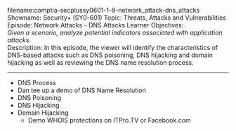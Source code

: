 filename:comptia-secplussy0601-1-9-network_attack-dns_attacks
Showname: Security+ \(SY0-601\)
Topic: Threats, Attacks and Vulnerabilities  
Episode:  Network Attacks - DNS Attacks
Learner Objectives:  
*Given a scenario, analyze potential indicators associated with application attacks.*  
Description: In this episode, the viewer will identify the characteristics of DNS-based attacks such as DNS poisoning, DNS hijacking and domain hijacking as well as reviewing the DNS name resolution process.

---------

* DNS Process
* Dan tee up a demo of DNS Name Resolution
* DNS Poisoning
* DNS Hijacking
* Domain Hijacking
	+ Demo WHOIS protections on ITPro.TV or Facebook.com